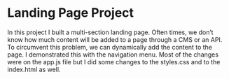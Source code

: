 # Landing Page Project

In this project I built a multi-section landing page.
Often times, we don’t know how much content will be added to a page through a CMS or an API. 
To circumvent this problem, we can dynamically add the content to the page. 
I demonstrated this with the navigation menu. 
Most of the changes were on the app.js file but I did some changes to the styles.css and to the index.html as well.
